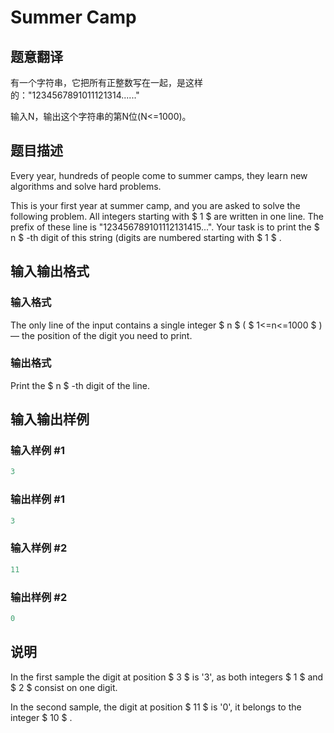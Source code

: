 # Summer Camp

## 题意翻译

有一个字符串，它把所有正整数写在一起，是这样的："1234567891011121314......"

输入N，输出这个字符串的第N位(N<=1000)。

## 题目描述

Every year, hundreds of people come to summer camps, they learn new algorithms and solve hard problems.

This is your first year at summer camp, and you are asked to solve the following problem. All integers starting with $ 1 $ are written in one line. The prefix of these line is "123456789101112131415...". Your task is to print the $ n $ -th digit of this string (digits are numbered starting with $ 1 $ .

## 输入输出格式

### 输入格式

The only line of the input contains a single integer $ n $ ( $ 1<=n<=1000 $ ) — the position of the digit you need to print.

### 输出格式

Print the $ n $ -th digit of the line.

## 输入输出样例

### 输入样例 #1

```cpp
3

```
### 输出样例 #1

```cpp
3

```
### 输入样例 #2

```cpp
11

```
### 输出样例 #2

```cpp
0

```
## 说明

In the first sample the digit at position $ 3 $ is '3', as both integers $ 1 $ and $ 2 $ consist on one digit.

In the second sample, the digit at position $ 11 $ is '0', it belongs to the integer $ 10 $ .

